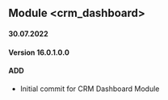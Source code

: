 ## Module <crm_dashboard>

#### 30.07.2022
#### Version 16.0.1.0.0
#### ADD
- Initial commit for CRM Dashboard Module
